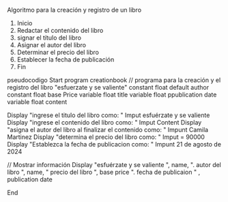 Algoritmo para la creación y registro de un libro

1. Inicio
2. Redactar el contenido del libro
3. signar el título del libro
4. Asignar el autor del libro
5. Determinar el precio del libro
6. Establecer la fecha de publicación
7. Fin

pseudocodigo 
Start
program creationbook
// programa para la creación y el registro del libro "esfuerzate y se valiente"
constant float default author
constant float base Price
variable float title
variable float ppublication date
variable float content 

Display "ingrese el titulo del libro como: " 
Imput esfuérzate y se valiente 
Display "ingrese el contenido del libro como: "
Imput Content
Display "asigna el autor del libro al finalizar el contenido como: " 
Impunt Camila Martinez 
Display "determina el precio del libro como: "
Imput = 90000 
Display "Establezca la fecha de publicacion como: "
Impunt 21 de agosto de 2024

// Mostrar información 
Display "esfuérzate y se valiente ", name, ". autor del libro ", name, " precio del libro ", base price ". fecha de publicaion " , publication date

End     
